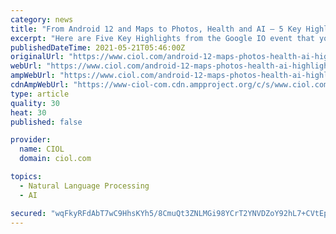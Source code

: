 ```yaml
---
category: news
title: "From Android 12 and Maps to Photos, Health and AI – 5 Key Highlights from Google IO 2021"
excerpt: "Here are Five Key Highlights from the Google IO event that you must know including Android 12, Google Maps, Google Photos, Play Store and AI initiatives."
publishedDateTime: 2021-05-21T05:46:00Z
originalUrl: "https://www.ciol.com/android-12-maps-photos-health-ai-highlights-google-io/"
webUrl: "https://www.ciol.com/android-12-maps-photos-health-ai-highlights-google-io/"
ampWebUrl: "https://www.ciol.com/android-12-maps-photos-health-ai-highlights-google-io/amp/"
cdnAmpWebUrl: "https://www-ciol-com.cdn.ampproject.org/c/s/www.ciol.com/android-12-maps-photos-health-ai-highlights-google-io/amp/"
type: article
quality: 30
heat: 30
published: false

provider:
  name: CIOL
  domain: ciol.com

topics:
  - Natural Language Processing
  - AI

secured: "wqFkyRFdAbT7wC9HhsKYh5/8CmuQt3ZNLMGi98YCrT2YNVDZoY92hL7+CVtEpqqLKdQpVUY+AV6ySNSsbKJRuPwkeL+CaB6ErwA8XT9OAXvgBdQW5XaEHo6RjwEw7Ca+tU6MQ7FXl7xBSWA6EFbvTWGxfdGugTsYDAQ1KEttgtIdmC60UcL+LzK941wbI8X003DJE21rIec/soQvt2Cy7ZwuNHbEgtnHU8JmVOI+hbmSpp6Hwo/sW704aDcslhvkjzqdG2suAP7iwD2fbijKMyX0+C0pWBQX0lG2vLFJMQtUX0/AYz0bi0eJXG9LSP87EjrTAfQ8xlqR3GtbDZdBN1M2SjL+g9w56A5HSyPGFHk=;ieP9lRAtaKKA/XU86AHWNg=="
---
```


